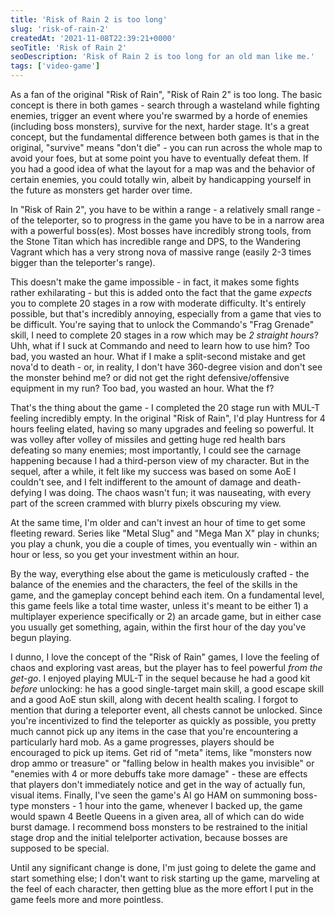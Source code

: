 ```yaml
---
title: 'Risk of Rain 2 is too long'
slug: 'risk-of-rain-2'
createdAt: '2021-11-08T22:39:21+0000'
seoTitle: 'Risk of Rain 2'
seoDescription: 'Risk of Rain 2 is too long for an old man like me.'
tags: ['video-game']
---
```


As a fan of the original "Risk of Rain", "Risk of Rain 2" is too long. The basic concept is there in both games - search through a wasteland while fighting enemies, trigger an event where you're swarmed by a horde of enemies (including boss monsters), survive for the next, harder stage. It's a great concept, but the fundamental difference between both games is that in the original, "survive" means "don't die" - you can run across the whole map to avoid your foes, but at some point you have to eventually defeat them. If you had a good idea of what the layout for a map was and the behavior of certain enemies, you could totally win, albeit by handicapping yourself in the future as monsters get harder over time.

In "Risk of Rain 2", you have to be within a range - a relatively small range - of the teleporter, so to progress in the game you have to be in a narrow area with a powerful boss(es). Most bosses have incredibly strong tools, from the Stone Titan which has incredible range and DPS, to the Wandering Vagrant which has a very strong nova of massive range (easily 2-3 times bigger than the teleporter's range).

This doesn't make the game impossible - in fact, it makes some fights rather exhilarating - but this is added onto the fact that the game _expects_ you to complete 20 stages in a row with moderate difficulty. It's entirely possible, but that's incredibly annoying, especially from a game that vies to be difficult. You're saying that to unlock the Commando's "Frag Grenade" skill, I need to complete 20 stages in a row which may be _2 straight hours_? Uhh, what if I suck at Commando and need to learn how to use him? Too bad, you wasted an hour. What if I make a split-second mistake and get nova'd to death - or, in reality, I don't have 360-degree vision and don't see the monster behind me? or did not get the right defensive/offensive equipment in my run? Too bad, you wasted an hour. What the f?

That's the thing about the game - I completed the 20 stage run with MUL-T feeling incredibly empty. In the original "Risk of Rain", I'd play Huntress for 4 hours feeling elated, having so many upgrades and feeling so powerful. It was volley after volley of missiles and getting huge red health bars defeating so many enemies; most importantly, I could see the carnage happening because I had a third-person view of my character. But in the sequel, after a while, it felt like my success was based on some AoE I couldn't see, and I felt indifferent to the amount of damage and death-defying I was doing. The chaos wasn't fun; it was nauseating, with every part of the screen crammed with blurry pixels obscuring my view.

At the same time, I'm older and can't invest an hour of time to get some fleeting reward. Series like "Metal Slug" and "Mega Man X" play in chunks; you play a chunk, you die a couple of times, you eventually win - within an hour or less, so you get your investment within an hour.

By the way, everything else about the game is meticulously crafted - the balance of the enemies and the characters, the feel of the skills in the game, and the gameplay concept behind each item. On a fundamental level, this game feels like a total time waster, unless it's meant to be either 1) a multiplayer experience specifically or 2) an arcade game, but in either case you usually get something, again, within the first hour of the day you've begun playing.

I dunno, I love the concept of the "Risk of Rain" games, I love the feeling of chaos and exploring vast areas, but the player has to feel powerful _from the get-go_. I enjoyed playing MUL-T in the sequel because he had a good kit _before_ unlocking: he has a good single-target main skill, a good escape skill and a good AoE stun skill, along with decent health scaling. I forgot to mention that during a teleporter event, all chests cannot be unlocked. Since you're incentivized to find the teleporter as quickly as possible, you pretty much cannot pick up any items in the case that you're encountering a particularly hard mob. As a game progresses, players should be encouraged to pick up items. Get rid of "meta" items, like "monsters now drop ammo or treasure" or "falling below in health makes you invisible" or "enemies with 4 or more debuffs take more damage" - these are effects that players don't immediately notice and get in the way of actually fun, visual items. Finally, I've seen the game's AI go HAM on summoning boss-type monsters - 1 hour into the game, whenever I backed up, the game would spawn 4 Beetle Queens in a given area, all of which can do wide burst damage. I recommend boss monsters to be restrained to the initial stage drop and the initial telelporter activation, because bosses are supposed to be special.

Until any significant change is done, I'm just going to delete the game and start something else; I don't want to risk starting up the game, marveling at the feel of each character, then getting blue as the more effort I put in the game feels more and more pointless.
